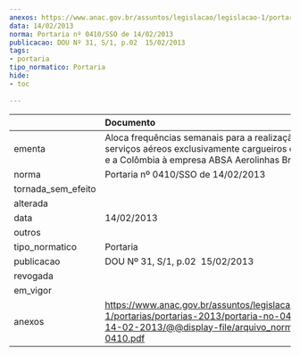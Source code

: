 ```yaml
---
anexos: https://www.anac.gov.br/assuntos/legislacao/legislacao-1/portarias/portarias-2013/portaria-no-0410-sso-de-14-02-2013/@@display-file/arquivo_norma/PA2013-0410.pdf
data: 14/02/2013
norma: Portaria nº 0410/SSO de 14/02/2013
publicacao: DOU Nº 31, S/1, p.02  15/02/2013
tags:
- portaria
tipo_normatico: Portaria
hide: 
- toc 
 
---
```


|                    | Documento                                                                                                                                                         |
|:-------------------|:------------------------------------------------------------------------------------------------------------------------------------------------------------------|
| ementa             | Aloca frequências semanais para a realização de serviços aéreos exclusivamente cargueiros entre o Brasil e a Colômbia à empresa ABSA Aerolinhas Brasilieiras S.A. |
| norma              | Portaria nº 0410/SSO de 14/02/2013                                                                                                                                |
| tornada_sem_efeito |                                                                                                                                                                   |
| alterada           |                                                                                                                                                                   |
| data               | 14/02/2013                                                                                                                                                        |
| outros             |                                                                                                                                                                   |
| tipo_normatico     | Portaria                                                                                                                                                          |
| publicacao         | DOU Nº 31, S/1, p.02  15/02/2013                                                                                                                                  |
| revogada           |                                                                                                                                                                   |
| em_vigor           |                                                                                                                                                                   |
| anexos             | https://www.anac.gov.br/assuntos/legislacao/legislacao-1/portarias/portarias-2013/portaria-no-0410-sso-de-14-02-2013/@@display-file/arquivo_norma/PA2013-0410.pdf |